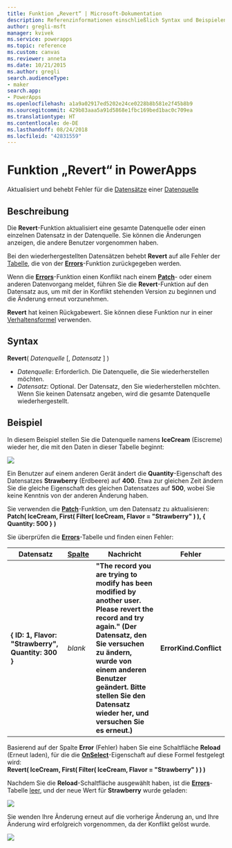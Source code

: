 ```yaml
---
title: Funktion „Revert“ | Microsoft-Dokumentation
description: Referenzinformationen einschließlich Syntax und Beispielen für die Funktion „Revert“ in PowerApps
author: gregli-msft
manager: kvivek
ms.service: powerapps
ms.topic: reference
ms.custom: canvas
ms.reviewer: anneta
ms.date: 10/21/2015
ms.author: gregli
search.audienceType:
- maker
search.app:
- PowerApps
ms.openlocfilehash: a1a9a02917ed5202e24ce0228b8b581e2f45b8b9
ms.sourcegitcommit: 429b83aaa5a91d5868e1fbc169bed1bac0c709ea
ms.translationtype: HT
ms.contentlocale: de-DE
ms.lasthandoff: 08/24/2018
ms.locfileid: "42831559"
---
```

# <a name="revert-function-in-powerapps"></a>Funktion „Revert“ in PowerApps
Aktualisiert und behebt Fehler für die [Datensätze](../working-with-tables.md#records) einer [Datenquelle](../working-with-data-sources.md)

## <a name="description"></a>Beschreibung
Die **Revert**-Funktion aktualisiert eine gesamte Datenquelle oder einen einzelnen Datensatz in der Datenquelle. Sie können die Änderungen anzeigen, die andere Benutzer vorgenommen haben.

Bei den wiederhergestellten Datensätzen behebt **Revert** auf alle Fehler der [Tabelle](../working-with-tables.md), die von der **[Errors](function-errors.md)**-Funktion zurückgegeben werden.

Wenn die **[Errors](function-errors.md)**-Funktion einen Konflikt nach einem **[Patch](function-patch.md)**- oder einem anderen Datenvorgang meldet, führen Sie die **Revert**-Funktion auf den Datensatz aus, um mit der in Konflikt stehenden Version zu beginnen und die Änderung erneut vorzunehmen.

**Revert** hat keinen Rückgabewert. Sie können diese Funktion nur in einer [Verhaltensformel](../working-with-formulas-in-depth.md) verwenden.

## <a name="syntax"></a>Syntax
**Revert**( *Datenquelle* [, *Datensatz* ] )

* *Datenquelle*: Erforderlich. Die Datenquelle, die Sie wiederherstellen möchten.
* *Datensatz*: Optional.  Der Datensatz, den Sie wiederherstellen möchten.  Wenn Sie keinen Datensatz angeben, wird die gesamte Datenquelle wiederhergestellt.

## <a name="example"></a>Beispiel
In diesem Beispiel stellen Sie die Datenquelle namens **IceCream** (Eiscreme) wieder her, die mit den Daten in dieser Tabelle beginnt:

![](media/function-revert/icecream.png)

Ein Benutzer auf einem anderen Gerät ändert die **Quantity**-Eigenschaft des Datensatzes **Strawberry** (Erdbeere) auf **400**.  Etwa zur gleichen Zeit ändern Sie die gleiche Eigenschaft des gleichen Datensatzes auf **500**, wobei Sie keine Kenntnis von der anderen Änderung haben.

Sie verwenden die **[Patch](function-patch.md)**-Funktion, um den Datensatz zu aktualisieren:<br>
**Patch( IceCream, First( Filter( IceCream, Flavor = "Strawberry" ) ), { Quantity: 500 } )**

Sie überprüfen die **[Errors](function-errors.md)**-Tabelle und finden einen Fehler:

| Datensatz | [Spalte](../working-with-tables.md#columns) | Nachricht | Fehler |
| --- | --- | --- | --- |
| **{ ID: 1, Flavor: "Strawberry", Quantity: 300 }** |*blank* |**"The record you are trying to modify has been modified by another user.  Please revert the record and try again." (Der Datensatz, den Sie versuchen zu ändern, wurde von einem anderen Benutzer geändert. Bitte stellen Sie den Datensatz wieder her, und versuchen Sie es erneut.)** |**ErrorKind.Conflict** |

Basierend auf der Spalte **Error** (Fehler) haben Sie eine Schaltfläche **Reload** (Erneut laden), für die die **[OnSelect](../controls/properties-core.md)**-Eigenschaft auf diese Formel festgelegt wird:<br>
**Revert( IceCream, First( Filter( IceCream, Flavor = "Strawberry" ) ) )**

Nachdem Sie die **Reload**-Schaltfläche ausgewählt haben, ist die **[Errors](function-errors.md)**-Tabelle [leer](function-isblank-isempty.md), und der neue Wert für **Strawberry** wurde geladen:

![](media/function-revert/icecream-after.png)

Sie wenden Ihre Änderung erneut auf die vorherige Änderung an, und Ihre Änderung wird erfolgreich vorgenommen, da der Konflikt gelöst wurde.

![](media/function-revert/icecream-success.png)

